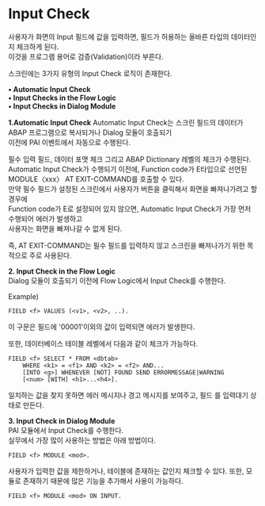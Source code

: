 # Input Check
사용자가 화면의 Input 필드에 값을 입력하면, 필드가 허용하는 올바른 타입의 데이터인지 체크하게 된다. <br>
이것을 프로그램 용어로 검증(Validation)이라 부른다. <br>

스크린에는 3가지 유형의 Input Check 로직이 존재한다. <br>

**• Automatic Input Check** <br>
**• Input Checks in the Flow Logic** <br>
**• Input Checks in Dialog Module** <br>

**1.Automatic Input Check**
Automatic Input Check는 스크린 필드의 데이터가 ABAP 프로그램으로 복사되거나 Dialog 모듈이 호출되기 <br>
이전에 PAI 이벤트에서 자동으로 수행된다.

필수 입력 필드, 데이터 포맷 체크 그리고 ABAP Dictionary 레벨의 체크가 수행된다.<br>
Automatic Input Check가 수행되기 이전에, Function code가 E타입으로 선언된<br>
MODULE〈xxx〉 AT EXIT-COMMAND를 호출할 수 있다. <br>
만약 필수 필드가 설정된 스크린에서 사용자가 <EXIT> 버튼을 클릭해서 화면을 빠져나가려고 할 경우에 <br>
Function code가 E로 설정되어 있지 않으면, Automatic Input Check가 가장 먼저 수행되어 에러가 발생하고<br>
사용자는 화면을 빠져나갈 수 없게 된다.<br>

즉, AT EXIT-COMMAND는 필수 필드를 입력하지 않고 스크린을 빠져나가기 위한 목적으로 주로 사용된다.

**2. Input Check in the Flow Logic** <br>
Dialog 모듈이 호출되기 이전에 Flow Logic에서 Input Check를 수행한다. <br>

Example)
```ABAP
FIELD <f> VALUES (<v1>, <v2>, ..).
```
이 구문은 필드에 '00001'이외의 값이 입력되면 에러가 발생한다. <br>

또한, 데이터베이스 테이블 레벨에서 다음과 같이 체크가 가능하다.
```ABAP
FIELD <f> SELECT * FROM <dbtab>
    WHERE <k1> = <f1> AND <k2> = <f2> AND...
    [INTO <g>] WHENEVER [NOT] FOUND SEND ERRORMESSAGE|WARNING
    [<num> [WITH] <h1>...<h4>].
```
일치하는 값을 찾지 못하면 에러 메시지나 경고 메시지를 보여주고, 필드 <f>를 입력대기 상태로 만든다. <br>

**3. Input Check in Dialog Module** <br>
PAI 모듈에서 Input Check를 수행한다. <br>
실무에서 가장 많이 사용하는 방법은 아래 방법이다.
```ABAP
FIELD <f> MODULE <mod>.
```
사용자가 입력한 값을 제한하거나, 테이블에 존재하는 값인지 체크할 수 있다. 
또한, 모듈로 존재하기 때문에 많은 기능을 추가해서 사용이 가능하다.
```abap
FIELD <f> MODULE <mod> ON INPUT.
```

